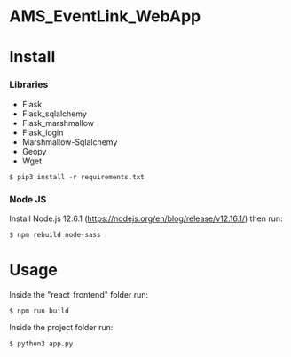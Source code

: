 # AMS_EventLink_WebApp

# Install
### Libraries
* Flask
* Flask_sqlalchemy
* Flask_marshmallow
* Flask_login
* Marshmallow-Sqlalchemy
* Geopy
* Wget
```console
$ pip3 install -r requirements.txt 
```  
### Node JS
Install Node.js 12.6.1 (https://nodejs.org/en/blog/release/v12.16.1/) then run:
```console
$ npm rebuild node-sass
```



# Usage

Inside the "react_frontend" folder run:
```console
$ npm run build
```
Inside the project folder run:
```console
$ python3 app.py
```